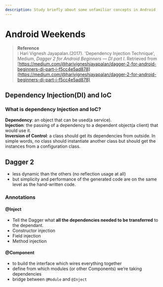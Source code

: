 ```yaml
---
description: Study briefly about some unfamiliar concepts in Android
---
```


# Android Weekends

> **Reference**  
> : Hari Vignesh Jayapalan.\(2017\). 'Dependency Injection Technique', Medium, _Dagger 2 for Android Beginners — DI part I_. Retrieved from [https://medium.com/@harivigneshjayapalan/dagger-2-for-android-beginners-di-part-i-f5cc4e5ad878](https://medium.com/@harivigneshjayapalan/dagger-2-for-android-beginners-di-part-i-f5cc4e5ad878)

## Dependency Injection\(DI\) and IoC

### What is dependency Injection and IoC?

**Dependency**: an object that can be used\(a service\).  
**Injection**: the passing of a dependency to a dependent object\(a client\) that would use it.  
**Inversion of Control**: a class should get its dependencies from outside. In simple words, no class should instantiate another class but should get the instances from a configuration class.

## Dagger 2

* less dynamic than the others \(no reflection usage at all\) 
* but simplicity and performance of the generated code are on the same level as the hand-written code. 

### Annotations

#### @Inject

* Tell the Dagger what **all the dependencies needed to be transferred** to the dependant.
* Constructor injection
* Field injection
* Method injection

#### @Component

* to build the interface which wires everything together
* define from which modules \(or other Components\) we’re taking dependencies
* bridge between `@Module` and `@Inject`



